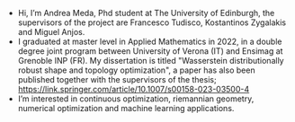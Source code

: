 - Hi, I’m Andrea Meda, Phd student at The University of Edinburgh, the supervisors of the project are Francesco Tudisco, Kostantinos Zygalakis and Miguel Anjos.
- I graduated at master level in Applied Mathematics in 2022, in a double degree joint program between University of Verona (IT) and Ensimag at Grenoble INP (FR). My dissertation is titled "Wasserstein distributionally robust shape and topology optimization", a paper has also been published together with the supervisors of the thesis; https://link.springer.com/article/10.1007/s00158-023-03500-4
- I’m interested in continuous optimization, riemannian geometry, numerical optimization and machine learning applications.

